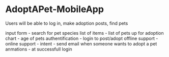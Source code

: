 # AdoptAPet-MobileApp

Users will be able to log in, make adoption posts, find pets

input form - search for pet species
list of items - list of pets up for adoption
chart - age of pets 
authentification - login to post/adopt
offline support -
online support - 
intent - send email when someone wants to adopt a pet
anmations - at successfull login
